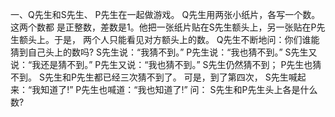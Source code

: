 一、Q先生和S先生、 P先生在一起做游戏。 Q先生用两张小纸片，各写一个数。这两个数都 是正整数，差数是1。他把一张纸片贴在S先生额头上，另一张贴在P先生额头上。于是， 两个人只能看见对方额头上的数。 Q先生不断地问：你们谁能猜到自己头上的数吗? S先生说：“我猜不到。” P先生说：“我也猜不到。” S先生又说：“我还是猜不到。” P先生又说：“我也猜不到。” S先生仍然猜不到； P先生也猜不到。 S先生和P先生都已经三次猜不到了。 可是，到了第四次， S先生喊起来：“我知道了!” P先生也喊道：“我也知道了!” 问： S先生和P先生头上各是什么数?


